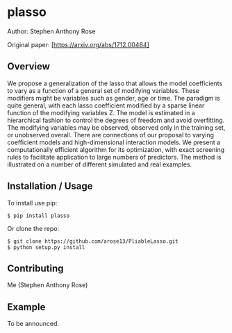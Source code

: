 plasso
===============================

Author: Stephen Anthony Rose

Original paper: [https://arxiv.org/abs/1712.00484]

Overview
--------

We propose a generalization of the lasso that allows the model coefficients to vary as a function of a general set of modifying variables. These modifiers might be variables such as gender, age or time. The paradigm is quite general, with each lasso coefficient modified by a sparse linear function of the modifying variables Z. The model is estimated in a hierarchical fashion to control the degrees of freedom and avoid overfitting. The modifying variables may be observed, observed only in the training set, or unobserved overall. There are connections of our proposal to varying coefficient models and high-dimensional interaction models. We present a computationally efficient algorithm for its optimization, with exact screening rules to facilitate application to large numbers of predictors. The method is illustrated on a number of different simulated and real examples.

Installation / Usage
--------------------

To install use pip:

    $ pip install plasso


Or clone the repo:

    $ git clone https://github.com/arose13/PliableLasso.git
    $ python setup.py install
    
Contributing
------------

Me (Stephen Anthony Rose)

Example
-------

To be announced.